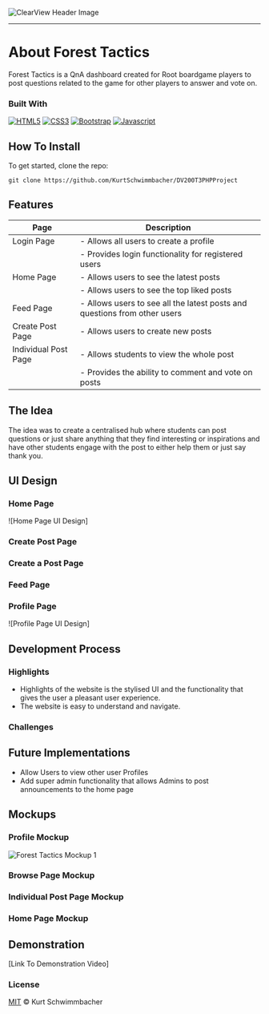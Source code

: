 ![ClearView Header Image]()

- - - -

# About Forest Tactics

Forest Tactics is a QnA dashboard created for Root boardgame players to post questions related to the game for other players to answer and vote on.

### Built With
[![HTML5](https://img.shields.io/badge/HTML5-E34F26?style=for-the-badge&logo=html5&logoColor=white)](https://www.w3.org/html/)
[![CSS3](https://img.shields.io/badge/CSS3-1572B6?style=for-the-badge&logo=css3&logoColor=white)](https://www.w3.org/Style/CSS/Overview.en.html)
[![Bootstrap](https://img.shields.io/badge/Bootstrap-563D7C?style=for-the-badge&logo=bootstrap&logoColor=white)](https://getbootstrap.com/)
[![Javascript](https://img.shields.io/badge/JavaScript-323330?style=for-the-badge&logo=javascript&logoColor=F7DF1E)](https://www.javascript.com/)



## How To Install

To get started, clone the repo:
```
git clone https://github.com/KurtSchwimmbacher/DV200T3PHPProject
```



## Features

| Page                  | Description                                         |
| --------------------- | --------------------------------------------------  |
| Login Page            | - Allows all users to create a profile              |
|                       | - Provides login functionality for registered users |
| Home Page             | - Allows users to see the latest posts              |
|                       | - Allows users to see the top liked posts |
| Feed Page             | - Allows users to see all the latest posts and questions from other users |
| Create Post Page      | - Allows users to create new posts               |
| Individual Post Page  | - Allows students to view the whole post           |
|                       | - Provides the ability to comment and vote on posts |

## The Idea

The idea was to create a centralised hub where students can post questions or just share anything that they find interesting or inspirations and have other students engage with the post to either help them or just say thank you.

## UI Design

### Home Page
![Home Page UI Design]

### Create Post Page


### Create a Post Page


### Feed Page


### Profile Page
![Profile Page UI Design]

## Development Process

### Highlights
* Highlights of the website is the stylised UI and the functionality that gives the user a pleasant user experience.
* The website is easy to understand and navigate.

### Challenges


## Future Implementations

* Allow Users to view other user Profiles
* Add super admin functionality that allows Admins to post announcements to the home page

## Mockups

### Profile Mockup
![Forest Tactics Mockup 1](https://github.com/JugheadStudio/Github-assets/blob/main/Interro/1.jpg?raw=true)

### Browse Page Mockup


### Individual Post Page Mockup


### Home Page Mockup


## Demonstration
[Link To Demonstration Video]

### License
[MIT](LICENSE) © Kurt Schwimmbacher
